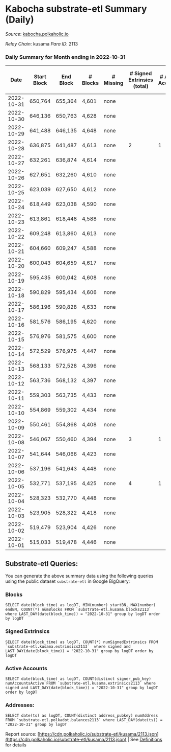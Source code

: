 # Kabocha substrate-etl Summary (Daily)

_Source_: [kabocha.polkaholic.io](https://kabocha.polkaholic.io)

*Relay Chain*: kusama
*Para ID*: 2113



### Daily Summary for Month ending in 2022-10-31


| Date | Start Block | End Block | # Blocks | # Missing | # Signed Extrinsics (total) | # Active Accounts | # Addresses with Balances | # Events | # Transfers | # XCM Transfers In | # XCM Transfers Out |
| ---- | ----------- | --------- | -------- | --------- | --------------------------- | ----------------- | ------------------------- | -------- | ----------- | ------------------ | ------------------- |
| 2022-10-31 | 650,764 | 655,364 | 4,601 | none  |  |  | 13,216 | 9,217 |   |   |   |
| 2022-10-30 | 646,136 | 650,763 | 4,628 | none  |  |  | 13,216 | 9,275 |   |   |   |
| 2022-10-29 | 641,488 | 646,135 | 4,648 | none  |  |  |  | 9,311 |   |   |   |
| 2022-10-28 | 636,875 | 641,487 | 4,613 | none  | 2 | 1 |  | 9,255 |   |   |   |
| 2022-10-27 | 632,261 | 636,874 | 4,614 | none  |  |  | 13,216 | 9,243 |   |   |   |
| 2022-10-26 | 627,651 | 632,260 | 4,610 | none  |  |  |  | 9,235 |   |   |   |
| 2022-10-25 | 623,039 | 627,650 | 4,612 | none  |  |  |  | 9,240 |   |   |   |
| 2022-10-24 | 618,449 | 623,038 | 4,590 | none  |  |  | 13,216 | 9,195 |   |   |   |
| 2022-10-23 | 613,861 | 618,448 | 4,588 | none  |  |  | 13,216 | 9,191 |   |   |   |
| 2022-10-22 | 609,248 | 613,860 | 4,613 | none  |  |  |  | 9,242 |   |   |   |
| 2022-10-21 | 604,660 | 609,247 | 4,588 | none  |  |  | 13,216 | 9,194 |   |   |   |
| 2022-10-20 | 600,043 | 604,659 | 4,617 | none  |  |  |  | 9,249 |   |   |   |
| 2022-10-19 | 595,435 | 600,042 | 4,608 | none  |  |  | 13,216 | 9,232 |   |   |   |
| 2022-10-18 | 590,829 | 595,434 | 4,606 | none  |  |  |  | 9,227 |   |   |   |
| 2022-10-17 | 586,196 | 590,828 | 4,633 | none  |  |  | 13,216 | 9,282 |   |   |   |
| 2022-10-16 | 581,576 | 586,195 | 4,620 | none  |  |  | 13,216 | 9,255 |   |   |   |
| 2022-10-15 | 576,976 | 581,575 | 4,600 | none  |  |  | 13,216 | 9,215 |   |   |   |
| 2022-10-14 | 572,529 | 576,975 | 4,447 | none  |  |  | 13,216 | 8,909 |   |   |   |
| 2022-10-13 | 568,133 | 572,528 | 4,396 | none  |  |  |  | 8,807 |   |   |   |
| 2022-10-12 | 563,736 | 568,132 | 4,397 | none  |  |  | 13,216 | 8,808 |   |   |   |
| 2022-10-11 | 559,303 | 563,735 | 4,433 | none  |  |  | 13,216 | 8,884 |   |   |   |
| 2022-10-10 | 554,869 | 559,302 | 4,434 | none  |  |  | 13,216 | 8,883 |   |   |   |
| 2022-10-09 | 550,461 | 554,868 | 4,408 | none  |  |  | 13,216 | 8,831 |   |   |   |
| 2022-10-08 | 546,067 | 550,460 | 4,394 | none  | 3 | 1 | 13,216 | 8,811 |   |   |   |
| 2022-10-07 | 541,644 | 546,066 | 4,423 | none  |  |  | 13,216 | 8,861 |   |   |   |
| 2022-10-06 | 537,196 | 541,643 | 4,448 | none  |  |  | 13,216 | 8,911 |   |   |   |
| 2022-10-05 | 532,771 | 537,195 | 4,425 | none  | 4 | 1 | 13,216 | 8,895 |   |   |   |
| 2022-10-04 | 528,323 | 532,770 | 4,448 | none  |  |  | 13,216 | 8,910 |   |   |   |
| 2022-10-03 | 523,905 | 528,322 | 4,418 | none  |  |  |  | 8,851 |   |   |   |
| 2022-10-02 | 519,479 | 523,904 | 4,426 | none  |  |  |  | 8,867 |   |   |   |
| 2022-10-01 | 515,033 | 519,478 | 4,446 | none  |  |  |  | 8,910 |   |   |   |

## Substrate-etl Queries:
You can generate the above summary data using the following queries using the public dataset `substrate-etl` in Google BigQuery:


### Blocks
```
SELECT date(block_time) as logDT, MIN(number) startBN, MAX(number) endBN, COUNT(*) numBlocks FROM `substrate-etl.kusama.blocks2113`  where LAST_DAY(date(block_time)) = "2022-10-31" group by logDT order by logDT
```


### Signed Extrinsics
```
SELECT date(block_time) as logDT, COUNT(*) numSignedExtrinsics FROM `substrate-etl.kusama.extrinsics2113`  where signed and LAST_DAY(date(block_time)) = "2022-10-31" group by logDT order by logDT
```


### Active Accounts
```
SELECT date(block_time) as logDT, COUNT(distinct signer_pub_key) numAccountsActive FROM `substrate-etl.kusama.extrinsics2113` where signed and LAST_DAY(date(block_time)) = "2022-10-31" group by logDT order by logDT
```


### Addresses:
```
SELECT date(ts) as logDT, COUNT(distinct address_pubkey) numAddress FROM `substrate-etl.polkadot.balances2113` where LAST_DAY(date(ts)) = "2022-10-31" group by logDT
```



Report source: [https://cdn.polkaholic.io/substrate-etl/kusama/2113.json](https://cdn.polkaholic.io/substrate-etl/kusama/2113.json) | See [Definitions](/DEFINITIONS.md) for details
